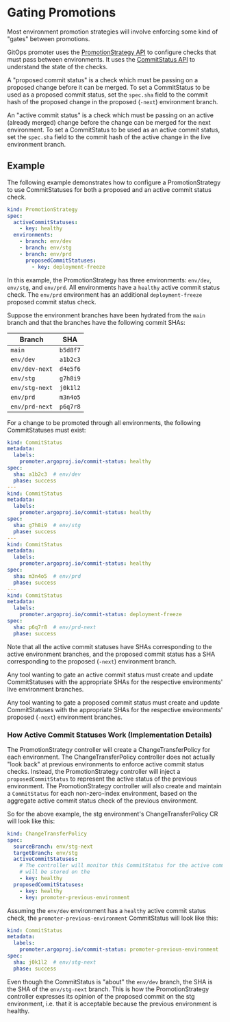 # Gating Promotions

Most environment promotion strategies will involve enforcing some kind of "gates" between promotions.

GitOps promoter uses the [PromotionStrategy API](crd-specs.md#promotionstrategy) to configure checks that must pass
between environments. It uses the [CommitStatus API](crd-specs.md#commitstatus) to understand the state of the checks.

A "proposed commit status" is a check which must be passing on a proposed change before it can be merged. To set a 
CommitStatus to be used as a proposed commit status, set the `spec.sha` field to the commit hash of the proposed change
in the proposed (`-next`) environment branch.

An "active commit status" is a check which must be passing on an active (already merged) change before the change can be
merged for the next environment. To set a CommitStatus to be used as an active commit status, set the `spec.sha` field 
to the commit hash of the active change in the live environment branch.

## Example

The following example demonstrates how to configure a PromotionStrategy to use CommitStatuses for both a proposed and
an active commit status check.

```yaml
kind: PromotionStrategy
spec:
  activeCommitStatuses:
    - key: healthy
  environments:
    - branch: env/dev
    - branch: env/stg
    - branch: env/prd
      proposedCommitStatuses:
        - key: deployment-freeze
```

In this example, the PromotionStrategy has three environments: `env/dev`, `env/stg`, and `env/prd`. All environments
have a `healthy` active commit status check. The `env/prd` environment has an additional `deployment-freeze` proposed
commit status check.

Suppose the environment branches have been hydrated from the `main` branch and that the branches have the following
commit SHAs:

| Branch         | SHA      |
|----------------|----------|
| `main`         | `b5d8f7` |
| `env/dev`      | `a1b2c3` |
| `env/dev-next` | `d4e5f6` |
| `env/stg`      | `g7h8i9` |
| `env/stg-next` | `j0k1l2` |
| `env/prd`      | `m3n4o5` |
| `env/prd-next` | `p6q7r8` |

For a change to be promoted through all environments, the following CommitStatuses must exist:

```yaml
kind: CommitStatus
metadata:
  labels:
    promoter.argoproj.io/commit-status: healthy
spec:
  sha: a1b2c3  # env/dev
  phase: success
---
kind: CommitStatus
metadata:
  labels:
    promoter.argoproj.io/commit-status: healthy
spec:
  sha: g7h8i9  # env/stg
  phase: success
---
kind: CommitStatus
metadata:
  labels:
    promoter.argoproj.io/commit-status: healthy
spec:
  sha: m3n4o5  # env/prd
  phase: success
---
kind: CommitStatus
metadata:
  labels:
    promoter.argoproj.io/commit-status: deployment-freeze
spec:
  sha: p6q7r8  # env/prd-next
  phase: success
```

Note that all the active commit statuses have SHAs corresponding to the active environment branches, and the proposed
commit status has a SHA corresponding to the proposed (`-next`) environment branch.

Any tool wanting to gate an active commit status must create and update CommitStatuses with the appropriate SHAs for 
the respective environments' live environment branches.

Any tool wanting to gate a proposed commit status must create and update CommitStatuses with the appropriate SHAs for
the respective environments' proposed (`-next`) environment branches.

### How Active Commit Statuses Work (Implementation Details)

The PromotionStrategy controller will create a ChangeTransferPolicy for each environment. The ChangeTransferPolicy 
controller does not actually "look back" at previous environments to enforce active commit status checks. Instead, the
PromotionStrategy controller will inject a `proposedCommitStatus` to represent the active status of the previous
environment. The PromotionStrategy controller will also create and maintain a `CommitStatus` for each non-zero-index
environment, based on the aggregate active commit status check of the previous environment.

So for the above example, the stg environment's ChangeTransferPolicy CR will look like this:

```yaml
kind: ChangeTransferPolicy
spec:
  sourceBranch: env/stg-next
  targetBranch: env/stg
  activeCommitStatuses:
    # The controller will monitor this CommitStatus for the active commit SHA, but it will not enforce it. The status 
    # will be stored on the 
    - key: healthy
  proposedCommitStatuses:
    - key: healthy
    - key: promoter-previous-environment
```

Assuming the `env/dev` environment has a `healthy` active commit status check, the `promoter-previous-environment`
CommitStatus will look like this:

```yaml
kind: CommitStatus
metadata:
  labels:
    promoter.argoproj.io/commit-status: promoter-previous-environment
spec:
  sha: j0k1l2  # env/stg-next
  phase: success
```

Even though the CommitStatus is "about" the `env/dev` branch, the SHA is the SHA of the `env/stg-next` branch. This is
how the PromotionStrategy controller expresses its opinion of the proposed commit on the stg environment, i.e. that it
is acceptable because the previous environment is healthy.
